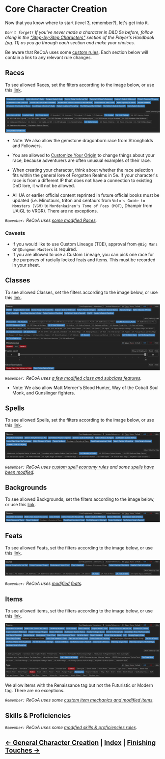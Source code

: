# Core Character Creation
Now that you know where to start (level 3, remember?), let's get into it.

*`Don't forget!` If you've never made a character in D&D 5e before, follow along in the ["Step-by-Step Characters"](https://5etools-mirror-1.github.io/quickreference.html#bookref-quick,0,step-by-step%20characters) section of the Player's Handbook (pg. 11) as you go through each section and make your choices.*

Be aware that ReCoA uses some [custom rules](../modified_mechanics/rules.md). Each section below will contain a link to any relevant rule changes.

## Races
To see allowed Races, set the filters according to the image below, or use this [link](https://5e.tools/races.html#aarakocra_eepc,flstsource:awm=1~lr=1~oga=1~psz=1~ttp=1~uagothicheroes=1,flopsource:extend).

![](../assets/allowed_races.png)

* Note: We also allow the gemstone dragonborn race from Strongholds and Followers.
 
* You are allowed to [Customize Your Origin](https://5e.tools/variantrules.html#customizing%20your%20origin_tce) to change things about your race, because adventurers are often unusual examples of their race.
* When creating your character, think about whether the race selection fits within the general lore of Forgotten Realms in 5e. If your character's race is from a different IP that does not have a connection to existing DnD lore, it will not be allowed.  
* All UA or earlier official content reprinted in future official books must be updated (i.e. Minotaurs, triton and centaurs from `Volo's Guide to Monsters (VGM)` to `Mordenkainen's Tome of Foes (MOT)`, Dhampir from UA:GL to VRGR). There are no exceptions.

*`Remember:` ReCoA uses [some modified Races](../modified_mechanics/races.md).*

### Caveats
* If you would like to use Custom Lineage (TCE), approval from `@Big Mans` or `@Dungeon Masters` is required.
* If you are allowed to use a Custom Lineage, you can pick one race for the purposes of racially locked feats and items. This must be recorded in your sheet.

## Classes

To see allowed Classes, set the filters according to the image below, or use this [link](https://5e.tools/classes.html#artificer_tce,flstsource:psa=1~psk=1~ua2020subclassespt3=1~ua2020subclassespt5=1~uaatrioofsubclasses=1~uagiantsoulsorcerer=1~uagothicheroes=1~uasorcerer=1~uathemysticclass=1~uatherangerrevised=1~uathreesubclasses=1,flopsource:extend).

![](../assets/allowed_classes.png)

*`Remember:` ReCoA uses [a few modified class and subclass features](../modified_mechanics/classes.md).*
* Note: We also allow Matt Mercer's Blood Hunter, Way of the Cobalt Soul Monk, and Gunslinger fighters.

## Spells

To see allowed Spells, set the filters according to the image below, or use this [link](https://5e.tools/spells.html#abi-dalzim's%20horrid%20wilting_xge,flstsource:llk=1~scc=0,flopsource:extend).

![](../assets/allowed_spells.png)

*`Remember:` ReCoA uses [custom spell economy rules](../modified_mechanics/combat.md#spellcasting-economy) and some [spells have been modfied](../modified_mechanics/spells.md).*

## Backgrounds

To see allowed Backgrounds, set the filters according to the image below, or use this [link](https://5e.tools/backgrounds.html#acolyte_phb,flstsource:scc=0,flopsource:extend).

![](../assets/allowed_backgrounds.png)

## Feats

To see allowed Feats, set the filters according to the image below, or use this [link](https://5e.tools/feats.html#aberrant%20dragonmark_erlw,flstsource:uafeatsforskills=1~uafeats=1~scc=0,flopsource:extend).

![](../assets/allowed_feats.png)

*`Remember:` ReCoA uses [modified feats](../modified_mechanics/feats.md).*

## Items

To see allowed items, set the filters according to the image below, or use this [link](https://5e.tools/items.html#chain%20mail_phb,flstsource:llk=1~oga=1~rmbre=0,flopsource:extend,flsttype:renaissance=0~treasure=0,floptype:extend).

![](../assets/allowed_items.png)

We allow items with the Renaissance tag but not the Futuristic or Modern tag. There are no exceptions.

*`Remember:` ReCoA uses some [custom item mechanics and modified items](../modified_mechanics/items.md).*

## Skills & Proficiencies

*`Remember:` ReCoA uses some [modified skills & proficiencies rules](../modified_mechanics/skills_proficiencies.md).*

## [← General Character Creation](1_general_character_creation.md) | [Index](0_creation_guide.md) | [Finishing Touches →](3_finishing_touches.md)
